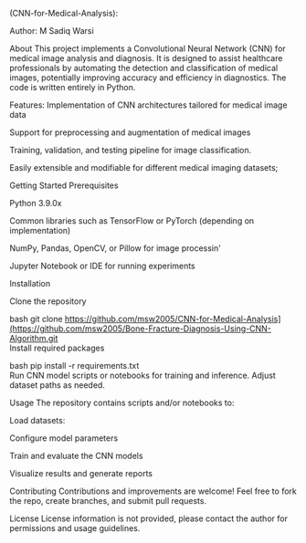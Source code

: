 (CNN-for-Medical-Analysis):

Author:
M Sadiq Warsi

About
This project implements a Convolutional Neural Network (CNN) for medical image analysis and diagnosis. It is designed to assist healthcare professionals by automating the detection and classification of medical images, potentially improving accuracy and efficiency in diagnostics. The code is written entirely in Python.

Features:
Implementation of CNN architectures tailored for medical image data

Support for preprocessing and augmentation of medical images

Training, validation, and testing pipeline for image classification.



Easily extensible and modifiable for different medical imaging datasets;

Getting Started
Prerequisites


Python 3.9.0x

Common libraries such as TensorFlow or PyTorch (depending on implementation)

NumPy, Pandas, OpenCV, or Pillow for image processin'

Jupyter Notebook or IDE for running experiments

Installation

Clone the repository

bash
git clone https://github.com/msw2005/CNN-for-Medical-Analysis](https://github.com/msw2005/Bone-Fracture-Diagnosis-Using-CNN-Algorithm.git  
Install required packages

bash
pip install -r requirements.txt  
Run CNN model scripts or notebooks for training and inference. Adjust dataset paths as needed.

Usage
The repository contains scripts and/or notebooks to:

Load datasets:

Configure model parameters

Train and evaluate the CNN models

Visualize results and generate reports

Contributing
Contributions and improvements are welcome! Feel free to fork the repo, create branches, and submit pull requests.

License
License information is not provided, please contact the author for permissions and usage guidelines.
